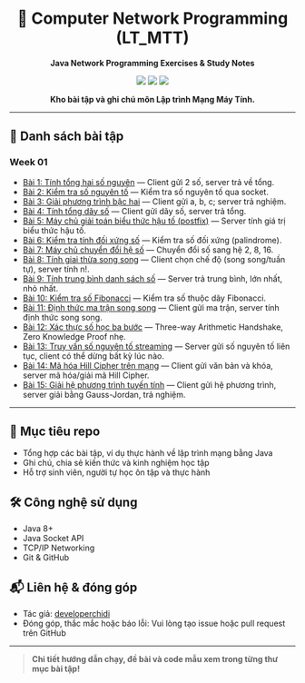 <div align="center">

# 🚀 Computer Network Programming (LT_MTT)

**Java Network Programming Exercises & Study Notes**

<img src="https://img.shields.io/badge/Java-ED8B00?style=for-the-badge&logo=java&logoColor=white" />
<img src="https://img.shields.io/badge/Socket%20Programming-Network-blue?style=for-the-badge" />
<img src="https://img.shields.io/badge/Study%20Repo-Education-green?style=for-the-badge" />

**Kho bài tập và ghi chú môn Lập trình Mạng Máy Tính.**
</div>

---

## 📂 Danh sách bài tập

### Week 01
- [Bài 1: Tính tổng hai số nguyên](https://github.com/developerchidi/Computer-Network-Programming/tree/main/week_01/ex_01) — Client gửi 2 số, server trả về tổng.
- [Bài 2: Kiểm tra số nguyên tố](https://github.com/developerchidi/Computer-Network-Programming/tree/main/week_01/ex_02) — Kiểm tra số nguyên tố qua socket.
- [Bài 3: Giải phương trình bậc hai](https://github.com/developerchidi/Computer-Network-Programming/tree/main/week_01/ex_03) — Client gửi a, b, c; server trả nghiệm.
- [Bài 4: Tính tổng dãy số](https://github.com/developerchidi/Computer-Network-Programming/tree/main/week_01/ex_04) — Client gửi dãy số, server trả tổng.
- [Bài 5: Máy chủ giải toán biểu thức hậu tố (postfix)](https://github.com/developerchidi/Computer-Network-Programming/tree/main/week_01/ex_05) — Server tính giá trị biểu thức hậu tố.
- [Bài 6: Kiểm tra tính đối xứng số](https://github.com/developerchidi/Computer-Network-Programming/tree/main/week_01/ex_06) — Kiểm tra số đối xứng (palindrome).
- [Bài 7: Máy chủ chuyển đổi hệ số](https://github.com/developerchidi/Computer-Network-Programming/tree/main/week_01/ex_07) — Chuyển đổi số sang hệ 2, 8, 16.
- [Bài 8: Tính giai thừa song song](https://github.com/developerchidi/Computer-Network-Programming/tree/main/week_01/ex_08) — Client chọn chế độ (song song/tuần tự), server tính n!.
- [Bài 9: Tính trung bình danh sách số](https://github.com/developerchidi/Computer-Network-Programming/tree/main/week_01/ex_09) — Server trả trung bình, lớn nhất, nhỏ nhất.
- [Bài 10: Kiểm tra số Fibonacci](https://github.com/developerchidi/Computer-Network-Programming/tree/main/week_01/ex_10) — Kiểm tra số thuộc dãy Fibonacci.
- [Bài 11: Định thức ma trận song song](https://github.com/developerchidi/Computer-Network-Programming/tree/main/week_01/ex_11) — Client gửi ma trận, server tính định thức song song.
- [Bài 12: Xác thực số học ba bước](https://github.com/developerchidi/Computer-Network-Programming/tree/main/week_01/ex_12) — Three-way Arithmetic Handshake, Zero Knowledge Proof nhẹ.
- [Bài 13: Truy vấn số nguyên tố streaming](https://github.com/developerchidi/Computer-Network-Programming/tree/main/week_01/ex_13) — Server gửi số nguyên tố liên tục, client có thể dừng bất kỳ lúc nào.
- [Bài 14: Mã hóa Hill Cipher trên mạng](https://github.com/developerchidi/Computer-Network-Programming/tree/main/week_01/ex_14) — Client gửi văn bản và khóa, server mã hóa/giải mã Hill Cipher.
- [Bài 15: Giải hệ phương trình tuyến tính](https://github.com/developerchidi/Computer-Network-Programming/tree/main/week_01/ex_15) — Client gửi hệ phương trình, server giải bằng Gauss-Jordan, trả nghiệm.

<!-- Có thể bổ sung các tuần tiếp theo ở đây -->

---

## 🎯 Mục tiêu repo
- Tổng hợp các bài tập, ví dụ thực hành về lập trình mạng bằng Java
- Ghi chú, chia sẻ kiến thức và kinh nghiệm học tập
- Hỗ trợ sinh viên, người tự học ôn tập và thực hành

## 🛠️ Công nghệ sử dụng
- Java 8+
- Java Socket API
- TCP/IP Networking
- Git & GitHub

## 📬 Liên hệ & đóng góp
- Tác giả: [developerchidi](https://github.com/developerchidi)
- Đóng góp, thắc mắc hoặc báo lỗi: Vui lòng tạo issue hoặc pull request trên GitHub

---

> **Chi tiết hướng dẫn chạy, đề bài và code mẫu xem trong từng thư mục bài tập!**
